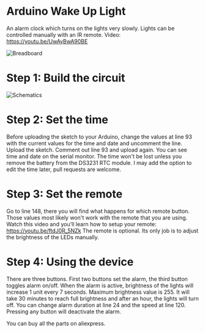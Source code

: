 # Arduino Wake Up Light
An alarm clock which turns on the lights very slowly. Lights can be controlled manually with an IR remote.
Video: https://youtu.be/UwAyBwA90BE


![Breadboard](https://raw.githubusercontent.com/erhanalankus/Arduino-Wake-Up-Light/master/breadboard.jpg)

# Step 1: Build the circuit

![Schematics](https://raw.githubusercontent.com/erhanalankus/Arduino-Wake-Up-Light/master/schematics_.jpg)

# Step 2: Set the time

Before uploading the sketch to your Arduino, change the values at line 93 with the current values for the time and date and uncomment the line. Upload the sketch. Comment out line 93 and upload again. You can see time and date on the serial monitor. The time won't be lost unless you remove the battery from the DS3231 RTC module. I may add the option to edit the time later, pull requests are welcome.

# Step 3: Set the remote

Go to line 148, there you will find what happens for which remote button. Those values most likely won't work with the remote that you are using. Watch this video and you'll learn how to setup your remote: https://youtu.be/ftdJ0R_5NZk The remote is optional. Its only job is to adjust the brightness of the LEDs manually.

# Step 4: Using the device

There are three buttons. First two buttons set the alarm, the third button toggles alarm on/off. When the alarm is active, brightness of the lights will increase 1 unit every 7 seconds. Maximum brightness value is 255. It will take 30 minutes to reach full brightness and after an hour, the lights will turn off. You can change alarm duration at line 24 and the speed at line 120. Pressing any button will deactivate the alarm.

You can buy all the parts on aliexpress.
